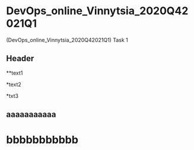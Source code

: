 # DevOps_online_Vinnytsia_2020Q42021Q1
(DevOps_online_Vinnytsia_2020Q42021Q1) Task 1 

## Header  

**text1

*text2

*txt3  

aaaaaaaaaaa
-----------

bbbbbbbbbbb
===========

